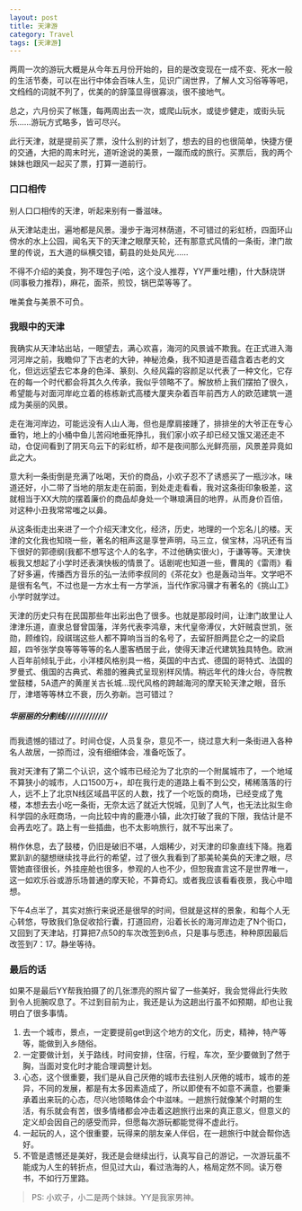 ```yaml
---
layout: post
title: 天津游
category: Travel
tags: [天津游]
---
```


两周一次的游玩大概是从今年五月份开始的，目的是改变现在一成不变、死水一般的生活节奏，可以在出行中体会百味人生，见识广阔世界，了解人文习俗等等吧，文绉绉的词就不列了，优美的的辞藻显得很寡淡，很不接地气。

总之，六月份买了帐篷，每两周出去一次，或爬山玩水，或徒步健走，或街头玩乐......游玩方式略多，皆可尽兴。

此行天津，就是提前买了票，没什么别的计划了，想去的目的也很简单，快捷方便的交通，大把的周末时光，道听途说的美景，一蹴而成的旅行。买票后，我的两个妹妹也跟风一起买了票，打算一道前行。

### 口口相传
别人口口相传的天津，听起来别有一番滋味。

从天津站走出，遍地都是风景。漫步于海河林荫道，不可错过的彩虹桥，四面环山傍水的水上公园，闻名天下的天津之眼摩天轮，还有那意式风情的一条街，津门故里的传说，五大道的纵横交错，蓟县的处处风光......

不得不介绍的美食，狗不理包子(哈，这个没人推荐，YY严重吐槽)，什大酥烧饼(同事极力推荐)，麻花，面茶，煎饺，锅巴菜等等了。

唯美食与美景不可负。

### 我眼中的天津
我确实从天津站出站，一眼望去，满心欢喜，海河的风景诚不欺我。在正式进入海河河岸之前，我瞻仰了下古老的大钟，神秘沧桑，我不知道是否蕴含着古老的文化，但远远望去它本身的色泽、篆刻、久经风霜的容颜足以代表了一种文化，它存在的每一个时代都会将其久久传承，我似乎领略不了。解放桥上我们摆拍了很久，希望能与对面河岸屹立着的栋栋新式高楼大厦夹杂着百年前西方人的欧范建筑一道成为美丽的风景。

走在海河岸边，可能远没有人山人海，但也是摩肩接踵了，排排坐的大爷正在专心垂钓，地上的小桶中鱼儿苦闷地垂死挣扎，我们家小欢子却已经又饿又渴还走不动，仓促间看到了阴天乌云下的彩虹桥，却不是夜间那么光鲜亮丽，风景差异竟如此之大。

意大利一条街倒是充满了吆喝，天价的商品，小欢子忍不了诱惑买了一瓶沙冰，味道还好，小二带了当地的朋友走在前面，到处走走看看，我对这条街印象极差，这就相当于XX大院的摆着廉价的商品却身处一个琳琅满目的地界，从而身价百倍，对这种小丑我常常嗤之以鼻。

从这条街走出来进了一个介绍天津文化，经济，历史，地理的一个忘名儿的楼。天津的文化我也知晓一些，著名的相声这是享誉声明，马三立，侯宝林，冯巩还有当下很好的郭德纲(我都不想写这个人的名字，不过他确实很火)，于谦等等。天津快板我又想起了小学时还表演快板的情景了。话剧呢也知道一些，曹禺的《雷雨》看了好多遍，传播西方音乐的弘一法师李叔同的《茶花女》也是轰动当年。文学吧不是很有名气，不过也是一方水土有一方学派，当代作家冯骥才有著名的《挑山工》小学时就学过。

天津的历史只有在民国那些年出彩出色了很多。也就是那段时间，让津门故里让人津津乐道，直隶总督曾国藩，洋务代表李鸿章，末代皇帝溥仪，大奸贼袁世凯，张勋，顾维钧，段祺瑞这些人都不算响当当的名号了，去留肝胆两昆仑之一的梁启超，四爷张学良等等等等的名人墨客栖居于此，使得天津近代建筑独具特色。欧洲人百年前倾轧于此，小洋楼风格别具一格，英国的中古式、德国的哥特式、法国的罗曼式、俄国的古典式、希腊的雅典式呈现别样风情。稍远年代的烽火台，寺院教堂鼓楼，5A遗产的黄崖关古长城...现代风格的跨越海河的摩天轮天津之眼，音乐厅，津塔等等林立不衰，历久弥新。岂可错过？

##### 华丽丽的分割线//////////////

而我遗憾的错过了。时间仓促，人员复杂，意见不一，绕过意大利一条街进入各种名人故居，一掠而过，没有细细体会，准备吃饭了。

我对天津有了第二个认识，这个城市已经沦为了北京的一个附属城市了，一个地域不算狭小的城市，人口1500万+，却在我行走的道路上看不到公交，稀稀落落的行人，远不上了北京N线区域昌平区的人数，找了一个吃饭的商场，已经变成了鬼楼，本想去去小吃一条街，无奈太远了就近大悦城，见到了人气，也无法比拟生命科学园的永旺商场，一向比较中肯的鹿港小镇，此次打破了我的下限，我估计是不会再去吃了。路上有一些插曲，也不太影响旅行，就不写出来了。

稍作休息，去了鼓楼，仍旧是破旧不堪，人烟稀少，对天津的印象直线下降。拖着累趴趴的腿想继续找寻此行的希望，过了很久我看到了那美轮美奂的天津之眼，尽管她直径很长，外挂座舱也很多，参观的人也不少，但恕我直言这不是世界唯一，这一如欢乐谷或游乐场普通的摩天轮，不算奇幻。或者我应该看看夜景，我心中暗想。

下午4点半了，其实对旅行来说还是很早的时间，但就是这样的景象，和每个人无心转悠，导致我们急促收拾行囊，打道回府，沿着长长的海河岸边走了N个街口，又回到了天津站，打算把7点50的车次改签到6点，只是事与愿违，种种原因最后改签到7：17。静坐等待。


### 最后的话

如果不是最后YY帮我拍摄了的几张漂亮的照片留了一些美好，我会觉得此行失败到令人扼腕叹息了。不过到目前为止，我还是认为这趟出行虽不如预期，却也让我明白了很多事情。

1. 去一个城市，景点，一定要提前get到这个地方的文化，历史，精神，特产等等，能做到入乡随俗。
2. 一定要做计划，关于路线，时间安排，住宿，行程，车次，至少要做到了然于胸，当面对变化时才能合理调整计划。
3. 心态，这个很重要，我们是从自己厌倦的城市去往别人厌倦的城市，城市的差异，不同的发展，都是有太多因素造成了，所以即使有不如意不满意，也要秉承着出来玩的心态，尽兴地领略体会个中滋味。一趟旅行就像某个时期的生活，有乐就会有苦，很多情绪都会冲击着这趟旅行出来的真正意义，但意义的定义却会因自己的感受而异，但愿每次游玩都能觉得不虚此行。
4. 一起玩的人，这个很重要，玩得来的朋友亲人伴侣，在一趟旅行中就会帮你选好。
5. 不管是遗憾还是美好，我还是会继续出行，认真写自己的游记，一次游玩虽不能成为人生的转折点，但见过大山，看过浩海的人，格局定然不同。读万卷书，不如行万里路。


> PS: 小欢子，小二是两个妹妹。YY是我家男神。














